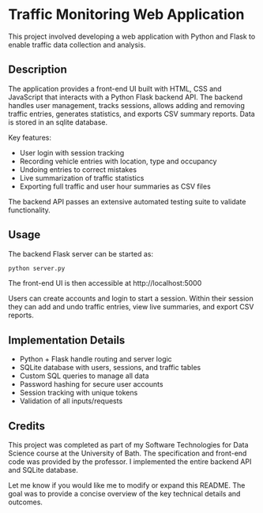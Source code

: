 # Traffic Monitoring Web Application

This project involved developing a web application with Python and Flask to enable traffic data collection and analysis.

## Description

The application provides a front-end UI built with HTML, CSS and JavaScript that interacts with a Python Flask backend API. The backend handles user management, tracks sessions, allows adding and removing traffic entries, generates statistics, and exports CSV summary reports. Data is stored in an sqlite database.

Key features:

- User login with session tracking
-  Recording vehicle entries with location, type and occupancy
- Undoing entries to correct mistakes
- Live summarization of traffic statistics
- Exporting full traffic and user hour summaries as CSV files

The backend API passes an extensive automated testing suite to validate functionality.

## Usage

The backend Flask server can be started as:
```bash
python server.py


```
The front-end UI is then accessible at http://localhost:5000

Users can create accounts and login to start a session. Within their session they can add and undo traffic entries, view live summaries, and export CSV reports.

## Implementation Details

- Python + Flask handle routing and server logic
- SQLite database with users, sessions, and traffic tables
- Custom SQL queries to manage all data
- Password hashing for secure user accounts
- Session tracking with unique tokens
- Validation of all inputs/requests


## Credits

This project was completed as part of my Software Technologies for Data Science course at the University of Bath. The specification and front-end code was provided by the professor. I implemented the entire backend API and SQLite database.

Let me know if you would like me to modify or expand this README. The goal was to provide a concise overview of the key technical details and outcomes.